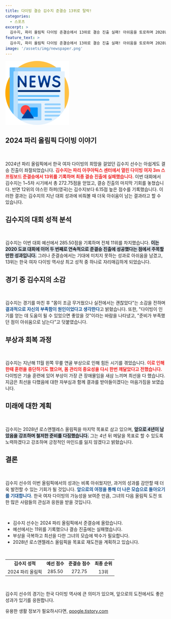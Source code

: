 ```yaml
---
title: 다이빙 결승 김수지 준결승 13위로 탈락!
categories:
  - 스포츠
excerpt: >
  김수지, 파리 올림픽 다이빙 준결승에서 13위로 결승 진출 실패! 아쉬움을 토로하며 2028년 로스앤젤레스 올림픽에서의 메달 목표를 다짐했다. 한국 여자 다이빙 역대 최고 성적, 다음 도전이 기대된다!
feature_text: >
  김수지, 파리 올림픽 다이빙 준결승에서 13위로 결승 진출 실패! 아쉬움을 토로하며 2028년 로스앤젤레스 올림픽에서의 메달 목표를 다짐했다. 한국 여자 다이빙 역대 최고 성적, 다음 도전이 기대된다!
image: '/assets/img/newspaper.png'
---
```


<p><img src="/assets/img/newspaper.png" alt="kimp 속보" /></p>

<h2 data-ke-size="size26">2024 파리 올림픽 다이빙 이야기</h2>

<p data-ke-size="size16">&nbsp;</p>

<p>2024년 파리 올림픽에서 한국 여자 다이빙의 희망을 걸었던 김수지 선수는 아쉽게도 결승 진출이 좌절되었습니다. <b><span style="color: #ee2323;">김수지는 파리 아쿠아틱스 센터에서 열린 다이빙 여자 3m 스프링보드 준결승에서 13위를 기록하며 최종 결승 진출에 실패했습니다.</span></b> 이번 대회에서 김수지는 1~5차 시기에서 총 272.75점을 얻었고, 결승 진출의 마지막 기회를 놓쳤습니다. 반면 12위의 야스민 하퍼(영국)는 김수지보다 6.15점 높은 점수를 기록했습니다. 이러한 결과는 김수지의 지난 대회 성과에 비춰볼 때 더욱 아쉬움이 남는 결과라고 할 수 있습니다.</p>

<h2 data-ke-size="size26">김수지의 대회 성적 분석</h2>

<p data-ke-size="size16">&nbsp;</p>

<p>김수지는 이번 대회 예선에서 285.50점을 기록하며 전체 11위를 차지했습니다. <b><span style="background-color: #21538527;">이는 2020 도쿄 대회에 이어 두 번째로 연속적으로 준결승 진출에 성공했다는 점에서 주목할 만한 성과입니다.</span></b> 그러나 준결승에서는 기대에 미치지 못하는 성과로 아쉬움을 남겼고, 13위는 한국 여자 다이빙 역사상 최고 성적 중 하나로 자리매김하게 되었습니다.</p>

<h2 data-ke-size="size26">경기 중 김수지의 소감</h2>

<p data-ke-size="size16">&nbsp;</p>

<p>김수지는 경기를 마친 후 "몸이 조금 무거웠으나 실전에서는 괜찮았다"는 소감을 전하며 <b><span style="color: #1a5490;">결과적으로 자신의 부족함이 원인이었다고 생각한다</span></b>고 밝혔습니다. 또한, "다이빙이 인기를 얻는 데 도움이 될 수 있었으면 좋았을 것"이라는 바람을 나타냈고, "준비가 부족했던 점이 아쉬움으로 남는다"고 덧붙였습니다.</p>

<h2 data-ke-size="size26">부상과 회복 과정</h2>

<p data-ke-size="size16">&nbsp;</p>

<p>김수지는 지난해 11월 왼쪽 무릎 연골 부상으로 인해 힘든 시기를 겪었습니다. <b><span style="color: #ee2323;">이로 인해 한때 훈련을 중단하기도 했으며, 몸 관리의 중요성을 다시 한번 깨달았다고 전했습니다.</span></b> 다이빙은 기술 훈련에 있어 부상이 가장 큰 장애물임을 새삼 느끼며 최선을 다 했습니다. 지금은 최선을 다했음에 대한 자부심과 함께 결과를 받아들이겠다는 마음가짐을 보였습니다.</p>

<h2 data-ke-size="size26">미래에 대한 계획</h2>

<p data-ke-size="size16">&nbsp;</p>

<p>김수지는 2028년 로스앤젤레스 올림픽을 마지막 목표로 삼고 있으며, <b><span style="background-color: #21538527;">앞으로 4년이 남았음을 강조하며 철저한 준비를 다짐했습니다.</span></b> 그는 4년 뒤 메달을 목표로 할 수 있도록 노력하겠다고 강조하며 긍정적인 마인드를 잃지 않겠다고 밝혔습니다.</p>

<h2 data-ke-size="size26">결론</h2>

<p data-ke-size="size16">&nbsp;</p>

<p>김수지 선수의 이번 올림픽에서의 성과는 비록 아쉬웠지만, 과거의 성과를 감안할 때 더욱 발전할 수 있는 기회가 될 것입니다. <b><span style="color: #1a5490;">앞으로의 여정을 통해 더 나은 모습으로 돌아오기를 기대합니다.</span></b> 한국 여자 다이빙의 가능성을 보여준 만큼, 그녀의 다음 올림픽 도전 또한 많은 사람들의 관심과 응원을 받을 것입니다. </p>

<p data-ke-size="size16">&nbsp;</p>

<ul>
    <li> 김수지 선수는 2024 파리 올림픽에서 준결승에 올랐습니다.</li>
    <li> 예선에서는 11위를 기록했으나 결승 진출에는 실패했습니다.</li>
    <li> 부상을 극복하고 최선을 다한 그녀의 모습에 박수가 필요합니다.</li>
    <li> 2028년 로스앤젤레스 올림픽을 목표로 재도전을 계획하고 있습니다.</li>
</ul>

<p data-ke-size="size16">&nbsp;</p>

<table>
    <tr>
        <td style="text-align: center; height: 17px;"><b>김수지 성적</b></td>
        <td style="text-align: center; height: 17px;"><b>예선 점수</b></td>
        <td style="text-align: center; height: 17px;"><b>준결승 점수</b></td>
        <td style="text-align: center; height: 17px;"><b>최종 순위</b></td>
    </tr>
    <tr>
        <td style="text-align: center; height: 17px;">2024 파리 올림픽</td>
        <td style="text-align: center; height: 17px;">285.50</td>
        <td style="text-align: center; height: 17px;">272.75</td>
        <td style="text-align: center; height: 17px;">13위</td>
    </tr>
</table>

<p data-ke-size="size16">&nbsp;</p>

<p>김수지 선수의 경기는 한국 다이빙 역사에 큰 의미가 있으며, 앞으로의 도전에서도 좋은 성과가 있기를 응원합니다.</p>
유용한 생활 정보가 필요하시다면, <a href="https://qoogle.tistory.com" rel="dofollow">qoogle.tistory.com</a>


